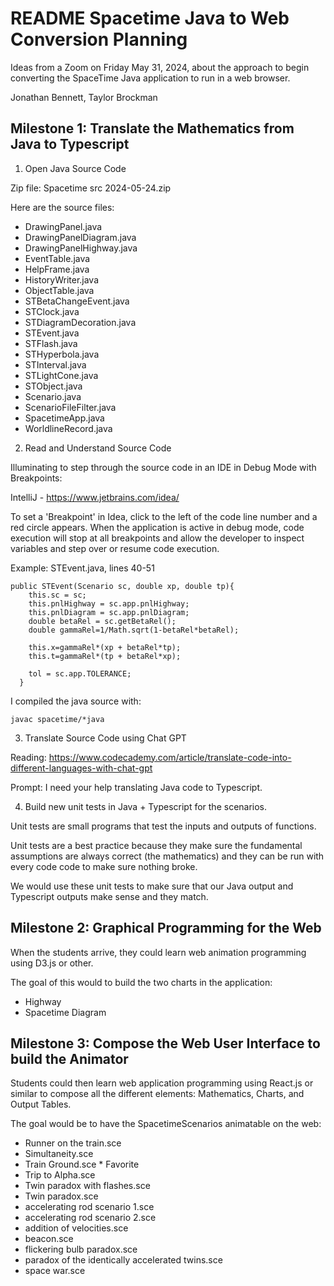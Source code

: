 # README Spacetime Java to Web Conversion Planning 

Ideas from a Zoom on Friday May 31, 2024, about the approach to begin converting the SpaceTime Java application to run in a web browser.

Jonathan Bennett, Taylor Brockman


## Milestone 1: Translate the Mathematics from Java to Typescript

1. Open Java Source Code

Zip file:  Spacetime src 2024-05-24.zip

Here are the source files:

- DrawingPanel.java
- DrawingPanelDiagram.java
- DrawingPanelHighway.java
- EventTable.java
- HelpFrame.java
- HistoryWriter.java
- ObjectTable.java
- STBetaChangeEvent.java
- STClock.java
- STDiagramDecoration.java
- STEvent.java
- STFlash.java
- STHyperbola.java
- STInterval.java
- STLightCone.java
- STObject.java
- Scenario.java
- ScenarioFileFilter.java
- SpacetimeApp.java
- WorldlineRecord.java

2. Read and Understand Source Code

Illuminating to step through the source code in an IDE in Debug Mode with Breakpoints:

IntelliJ - https://www.jetbrains.com/idea/

To set a 'Breakpoint' in Idea, click to the left of the code line number and a red circle appears.  When the application is active in debug mode, code execution will stop at all breakpoints and allow the developer to inspect variables and step over or resume code execution.

Example: STEvent.java, lines 40-51

```
public STEvent(Scenario sc, double xp, double tp){
    this.sc = sc;
    this.pnlHighway = sc.app.pnlHighway;
    this.pnlDiagram = sc.app.pnlDiagram;
    double betaRel = sc.getBetaRel();
    double gammaRel=1/Math.sqrt(1-betaRel*betaRel);
    
    this.x=gammaRel*(xp + betaRel*tp);
    this.t=gammaRel*(tp + betaRel*xp);
    
    tol = sc.app.TOLERANCE;
  }
```

I compiled the java source with:
```
javac spacetime/*java
```


3. Translate Source Code using Chat GPT

Reading: https://www.codecademy.com/article/translate-code-into-different-languages-with-chat-gpt

Prompt: I need your help translating Java code to Typescript.


4. Build new unit tests in Java + Typescript for the scenarios.

Unit tests are small programs that test the inputs and outputs of functions. 

Unit tests are a best practice because they make sure the fundamental assumptions are always correct (the mathematics) and they can be run with every code code to make sure nothing broke.

We would use these unit tests to make sure that our Java output and Typescript outputs make sense and they match.


## Milestone 2: Graphical Programming for the Web

When the students arrive, they could learn web animation programming using D3.js or other.

The goal of this would to build the two charts in the application:
- Highway
- Spacetime Diagram


## Milestone 3: Compose the Web User Interface to build the Animator

Students could then learn web application programming using React.js or similar to compose all the different elements: Mathematics, Charts, and Output Tables.


The goal would be to have the SpacetimeScenarios animatable on the web:

- Runner on the train.sce
- Simultaneity.sce
- Train Ground.sce * Favorite
- Trip to Alpha.sce
- Twin paradox with flashes.sce
- Twin paradox.sce
- accelerating rod scenario 1.sce
- accelerating rod scenario 2.sce
- addition of velocities.sce
- beacon.sce
- flickering bulb paradox.sce
- paradox of the identically accelerated twins.sce
- space war.sce



